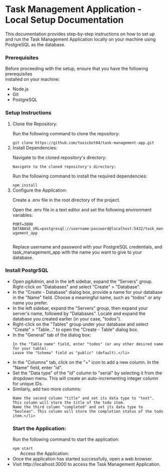 <h1>Task Management Application -Local Setup Documentation</h1>
<p>This documentation provides step-by-step instructions on how to set up and run the Task Management Application locally on your machine using PostgreSQL as the database.</p>

<h3>Prerequisites</h3>
<p>Before proceeding with the setup, ensure that you have the following prerequisites <br> installed on your machine:</p>
<ul>
  <li>Node.js</li>
  <li>Git</li>
  <li>PostgreSQL</li>
  </ul>
  
  <h3>Setup Instructions</h3>
  <ol>
  <li>Clone the Repository:</li>
  <p>Run the following command to clone the repository:</p>
  <code>git clone https://github.com/toxicbot04/task-management-app.git</code>
  <li>Install Dependencies:</li>
  <p>Navigate to the cloned repository's directory:</p>
  <code>Navigate to the cloned repository's directory:</code>
  <p>Run the following command to install the required dependencies:</p>
  <code>npm install</code>
  <li>Configure the Application:</li>
  <p>Create a .env file in the root directory of the project.</p>
  <p>Open the .env file in a text editor and set the following environment variables:</p>
  <code>PORT=3000
DATABASE_URL=postgresql://username:password@localhost:5432/task_management_app
  </code>
  <p>Replace username and password with your PostgreSQL credentials, and task_management_app with the name you want to give to your database.</p>
  </ol>
  <h3>Install PostgrSQL</h3>
  <ul>
  <li>Open pgAdmin, and in the left sidebar, expand the "Servers" group. Right-click on "Databases" and select "Create" > "Database".</li>
  <li>In the "Create - Database" dialog box, provide a name for your database in the "Name" field. Choose a meaningful name, such as "todos" or any name you prefer.</li>
  <li>In the left sidebar, expand the "Servers" group, then expand your server's name, followed by "Databases". Locate and expand the database you created earlier (in your case, "todos").</li>
  <li>Right-click on the "Tables" group under your database and select "Create" > "Table..." to open the "Create - Table" dialog box.</li>
  <li>In the "General" tab of the dialog box:

    In the "Table name" field, enter "todos" (or any other desired name for your table).
    Leave the "Schema" field as "public" (default).</li>
  <li>In the "Columns" tab, click on the "+" icon to add a new column. In the "Name" field, enter "id".</li>
  <li>Set the "Data type" of the "id" column to "serial" by selecting it from the dropdown menu. This will create an auto-incrementing integer column for unique IDs.</li>
  <li>Similarly, add two more columns:

    Name the second column "title" and set its data type to "text". This column will store the title of the todo item.
    Name the third column "completed" and set its data type to "boolean". This column will store the completion status of the todo item.</li>

  <h3>Start the Application:</h3>
  <p>Run the following command to start the application:</p>
  <code>npm start</code>
  <ul>Access the Application:</ul>
  <li>Once the application has started successfully, open a web browser.</li>
  <li>Visit http://localhost:3000 to access the Task Management Application.</li>
  
  
